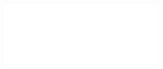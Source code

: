 <div align="center">
	<a href="https://github.com/sindresorhus/css-in-readme-like-wat/blame/main/header.svg">
		<img src="header.svg" width="800" height="200" alt="Click to see the source">
	</a>
</div>
